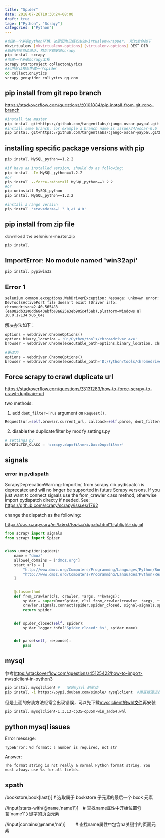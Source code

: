 ```yaml
---
title: "Spider"
date: 2018-07-26T10:30:24+08:00
draft: true
tage: ["Python", "Scrapy"] 
categories: ["Python"]
---
```


```sh
#创建一个新的python环境，这里因为已经安装过virtualenvwrapper， 所以命令如下
mkvirtualenv [mkvirtualenv-options] [virtualenv-options] DEST_DIR
#新的环境自动激活，然后下载安装scrapy
pip install scrapy
#创建一个新的scrapy工程
scrapy startproject collectonLyrics
#利用默认模板生成一个spider
cd collectionLytics
scrapy genspider colLyrics qq.com
```

## pip install from git repo branch

<https://stackoverflow.com/questions/20101834/pip-install-from-git-repo-branch>

```sh
#install the master
pip install git+https://github.com/tangentlabs/django-oscar-paypal.git
#install some branch, for example a branch name is issue/34/oscar-0.6
pip install git+https://github.com/tangentlabs/django-oscar-paypal.git@issue/34/oscar-0.6
```

## installing specific package versions with pip

```sh
pip install MySQL_python==1.2.2

#if have an installed version, should do as following:
pip install -Iv MySQL_python==1.2.2
#or
pip install --force-reinstall MySQL_python==1.2.2
#or
pip uninstall MySQL_python
pip install MySQL_python==1.2.2

#install a range version
pip install 'stevedore>=1.3.0,<1.4.0'
```


## pip install from zip file

download the selenium-master.zip

```sh
pip install 
```

## ImportError: No module named 'win32api'

```sh
pip install pypiwin32
```


## Error 1
`selenium.common.exceptions.WebDriverException: Message: unknown error: DevToolsActivePort file doesn't exist
  (Driver info: chromedriver=2.40.565498 (ea082db3280dd6843ebfb08a625e3eb905c4f5ab),platform=Windows NT 10.0.17134 x86_64)`

解决办法如下：
```python
options = webdriver.ChromeOptions()
options.binary_location = 'D:/Python/tools/chromedriver.exe'
browser = webdriver.Chrome(executable_path=options.binary_location, chrome_options=options)

#更改为
options = webdriver.ChromeOptions()
browser = webdriver.Chrome(executable_path='D:/Python/tools/chromedriver.exe', chrome_options=options)
```

## Force scrapy to crawl duplicate url

<https://stackoverflow.com/questions/23131283/how-to-force-scrapy-to-crawl-duplicate-url>

two methods:

1. add `dont_filter=True` argument on `Request()`.

  ```python
  Request(url=self.browser.current_url, callback=self.parse, dont_filter=True)
  ```

2. disable the duplicate filter by modify settings.py

  ```python
  # settings.py
  DUPEFILTER_CLASS = 'scrapy.dupefilters.BaseDupeFilter'
  ```

## signals

### error in pydispath

ScrapyDeprecationWarning: Importing from scrapy.xlib.pydispatch is deprecated and will no longer be supported in future Scrapy versions. If you just want to connect signals use the from_crawler class method, otherwise import pydispatch directly if needed. See: https://github.com/scrapy/scrapy/issues/1762

change the dispatch as the following:

<https://doc.scrapy.org/en/latest/topics/signals.html?highlight=signal>

```python
from scrapy import signals
from scrapy import Spider


class DmozSpider(Spider):
    name = "dmoz"
    allowed_domains = ["dmoz.org"]
    start_urls = [
        "http://www.dmoz.org/Computers/Programming/Languages/Python/Books/",
        "http://www.dmoz.org/Computers/Programming/Languages/Python/Resources/",
    ]


    @classmethod
    def from_crawler(cls, crawler, *args, **kwargs):
        spider = super(DmozSpider, cls).from_crawler(crawler, *args, **kwargs)
        crawler.signals.connect(spider.spider_closed, signal=signals.spider_closed)
        return spider


    def spider_closed(self, spider):
        spider.logger.info('Spider closed: %s', spider.name)


    def parse(self, response):
        pass
```

## mysql

参考<https://stackoverflow.com/questions/45125422/how-to-import-mysqlclient-in-python3>

```sh
pip install mysqlclient #   安装mysql 的驱动
pip install -i https://pypi.douban.com/simple/ mysqlclient  #用豆瓣源进行加速安装
```
但是上面的安装方法经常会出现错误，可以先下载[mysqlclient的whl文件](https://www.lfd.uci.edu/~gohlke/pythonlibs/#mysqlclient)再安装
```sh
pip install mysqlclient-1.3.13-cp35-cp35m-win_amd64.whl
```

## python mysql issues

Error message:

`TypeError: %d format: a number is required, not str`

Answer:

`The format string is not really a normal Python format string. You must always use %s for all fields.`


## xpath

/bookstore/book[last()]         # 选取属于 bookstore 子元素的最后一个 book 元素

//input[starts-with(@name,'name1')]    # 查找name属性中开始位置包含'name1'关键字的页面元素

//input[contains(@name,'na')]        # 查找name属性中包含na关键字的页面元素


